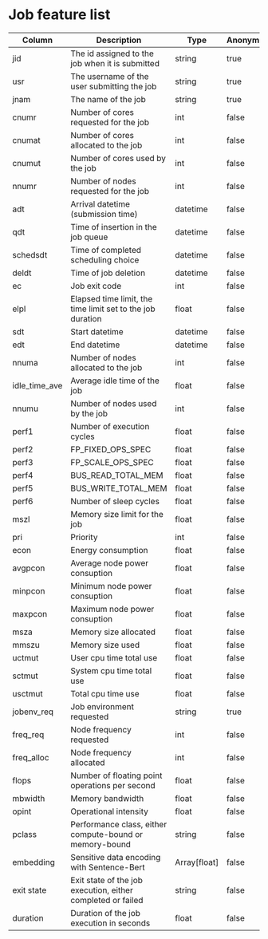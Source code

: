 # Job feature list

|Column|Description|Type|Anonymized|
|------|-----------|----|----------|
|jid|The id assigned to the job when it is submitted|string|true|
|usr|The username of the user submitting the job|string|true|
|jnam|The name of the job|string|true|
|cnumr|Number of cores requested for the job|int|false|
|cnumat|Number of cores allocated to the job|int|false|
|cnumut|Number of cores used by the job|int|false|
|nnumr|Number of nodes requested for the job|int|false|
|adt|Arrival datetime (submission time)|datetime|false|
|qdt|Time of insertion in the job queue|datetime|false|
|schedsdt|Time of completed scheduling choice|datetime|false|
|deldt|Time of job deletion|datetime|false|
|ec|Job exit code|int|false|
|elpl|Elapsed time limit, the time limit set to the job duration|float|false|
|sdt|Start datetime|datetime|false|
|edt|End datetime|datetime|false|
|nnuma|Number of nodes allocated to the job|int|false|
|idle_time_ave|Average idle time of the job|float|false|
|nnumu|Number of nodes used by the job|int|false|
|perf1|Number of execution cycles|float|false|
|perf2|FP_FIXED_OPS_SPEC|float|false|
|perf3|FP_SCALE_OPS_SPEC|float|false|
|perf4|BUS_READ_TOTAL_MEM|float|false|
|perf5|BUS_WRITE_TOTAL_MEM|float|false|
|perf6|Number of sleep cycles|float|false|
|mszl|Memory size limit for the job|float|false|
|pri|Priority|int|false|
|econ|Energy consumption|float|false|
|avgpcon|Average node power consuption|float|false|
|minpcon|Minimum node power consuption|float|false|
|maxpcon|Maximum node power consuption|float|false|
|msza|Memory size allocated|float|false|
|mmszu|Memory size used|float|false|
|uctmut|User cpu time total use|float|false|
|sctmut|System cpu time total use|float|false|
|usctmut|Total cpu time use|float|false|
|jobenv_req|Job environment requested|string|true|
|freq_req|Node frequency requested|int|false|
|freq_alloc|Node frequency allocated|int|false|
|flops|Number of floating point operations per second|float|false|
|mbwidth|Memory bandwidth|float|false|
|opint|Operational intensity|float|false|
|pclass|Performance class, either compute-bound or memory-bound|string|false|
|embedding|Sensitive data encoding with Sentence-Bert|Array[float]|false|
|exit state|Exit state of the job execution, either completed or failed|string|false|
|duration|Duration of the job execution in seconds|float|false|